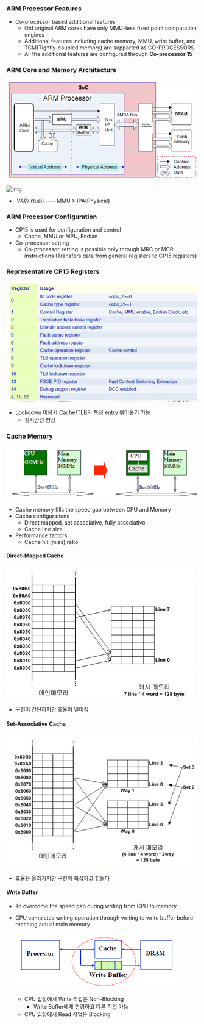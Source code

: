 ### ARM Processor Features

- Co-processor based additional features
  - Old original ARM cores have only MMU-less fixed point computation engines
  - Additional features including cache memory, MMU, write buffer, and TCM(Tightly-coupled memory) are supported as CO-PROCESSORS
  - All the additional features are configured through **Co-processor 15**

### ARM Core and Memory Architecture

![image-20191127155848419](../../typora_images/10/image-20191127155848419.png)

 ![img](http://thumbnail.egloos.net/600x0/http://pds21.egloos.com/pds/201502/27/45/b0275745_54f02cc81ed28.png) 

- IVA(Virtual) ---- MMU > IPA(Physical)

### ARM Processor Configuration

- CP15 is used for configuration and control
  - Cache, MMU or MPU, Endian
- Co-processor setting
  - Co-processor setting is possible only through MRC or MCR instructions (Transfers data from general registers to CP15 registers)

### Representative CP15 Registers

![image-20191127160456109](../../typora_images/10/image-20191127160456109.png)

- Lockdown 이용시 Cache/TLB의 특정 entry 묶어놓기 가능
  - 실시간성 향상

### Cache Memory

![image-20191127160632914](../../typora_images/10/image-20191127160632914.png)

- Cache memory fills the speed gap between CPU and Memory
- Cache configurations
  - Direct mapped, set associative, fully associative
  - Cache line size
- Performance factors
  - Cache hit (miss) ratio

#### Direct-Mapped Cache

![image-20191127160721282](../../typora_images/10/image-20191127160721282.png)

- 구현이 간단하지만 효율이 떨어짐

#### Set-Associative Cache

![image-20191127161001377](../../typora_images/10/image-20191127161001377.png)

- 효율은 올라가지만 구현이 복잡하고 힘들다

#### Write Buffer

- To overcome the speed gap during writing from CPU to memory

- CPU completes writing operation through writing to write buffer before reaching actual main memory

  ![image-20191127161430812](../../typora_images/10/image-20191127161430812.png)
  - CPU 입장에서 Write 작업은 Non-Blocking
    - Write Buffer에게 명령하고 다른 작업 가능
  - CPU 입장에서 Read 작업은 Blocking